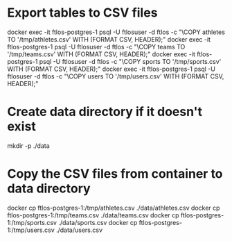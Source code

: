 # Export tables to CSV files

docker exec -it ftlos-postgres-1 psql -U ftlosuser -d ftlos -c "\COPY athletes TO '/tmp/athletes.csv' WITH (FORMAT CSV, HEADER);"
docker exec -it ftlos-postgres-1 psql -U ftlosuser -d ftlos -c "\COPY teams TO '/tmp/teams.csv' WITH (FORMAT CSV, HEADER);"
docker exec -it ftlos-postgres-1 psql -U ftlosuser -d ftlos -c "\COPY sports TO '/tmp/sports.csv' WITH (FORMAT CSV, HEADER);"
docker exec -it ftlos-postgres-1 psql -U ftlosuser -d ftlos -c "\COPY users TO '/tmp/users.csv' WITH (FORMAT CSV, HEADER);"

# Create data directory if it doesn't exist

mkdir -p ./data

# Copy the CSV files from container to data directory

docker cp ftlos-postgres-1:/tmp/athletes.csv ./data/athletes.csv
docker cp ftlos-postgres-1:/tmp/teams.csv ./data/teams.csv
docker cp ftlos-postgres-1:/tmp/sports.csv ./data/sports.csv
docker cp ftlos-postgres-1:/tmp/users.csv ./data/users.csv

